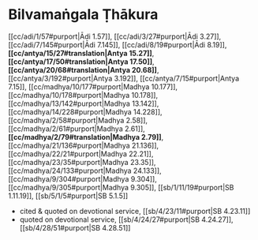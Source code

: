 # Bilvamaṅgala Ṭhākura

[[cc/adi/1/57#purport|Ādi 1.57]], [[cc/adi/3/27#purport|Ādi 3.27]], [[cc/adi/7/145#purport|Ādi 7.145]], [[cc/adi/8/19#purport|Ādi 8.19]], **[[cc/antya/15/27#translation|Antya 15.27]]**, **[[cc/antya/17/50#translation|Antya 17.50]]**, **[[cc/antya/20/68#translation|Antya 20.68]]**, [[cc/antya/3/192#purport|Antya 3.192]], [[cc/antya/7/15#purport|Antya 7.15]], [[cc/madhya/10/177#purport|Madhya 10.177]], [[cc/madhya/10/178#purport|Madhya 10.178]], [[cc/madhya/13/142#purport|Madhya 13.142]], [[cc/madhya/14/228#purport|Madhya 14.228]], [[cc/madhya/2/58#purport|Madhya 2.58]], [[cc/madhya/2/61#purport|Madhya 2.61]], **[[cc/madhya/2/79#translation|Madhya 2.79]]**, [[cc/madhya/21/136#purport|Madhya 21.136]], [[cc/madhya/22/21#purport|Madhya 22.21]], [[cc/madhya/23/35#purport|Madhya 23.35]], [[cc/madhya/24/133#purport|Madhya 24.133]], [[cc/madhya/9/304#purport|Madhya 9.304]], [[cc/madhya/9/305#purport|Madhya 9.305]], [[sb/1/11/19#purport|SB 1.11.19]], [[sb/5/1/5#purport|SB 5.1.5]]

* cited & quoted on devotional service, [[sb/4/23/11#purport|SB 4.23.11]]
* quoted on devotional service, [[sb/4/24/27#purport|SB 4.24.27]], [[sb/4/28/51#purport|SB 4.28.51]]
